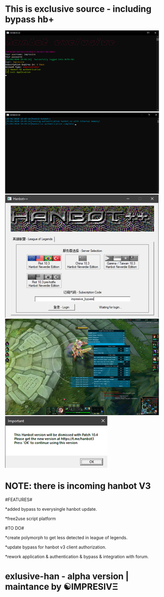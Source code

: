 This is exclusive source - including bypass hb+
===============================================
![proof](images/feature.png)
![proof](images/feature2.png)
![proof](images/feature3.png)
![proof](images/feature5.png)
![proof](images/feature4.png)

NOTE: there is incoming hanbot V3
=================================

#FEATURES#

*added bypass to everysingle hanbot update.

*free2use script platform 

#TO DO#

*create polymorph to get less detected in league of legends.

*update bypass for hanbot v3 client authorization.

*rework application & authentication & bypass & integration with forum.

# exlusive-han - alpha version | maintance by ☯IMPRESIVΞ
